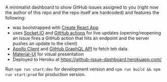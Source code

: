 A minimalist dashboard to show GitHub issues assigned to you (right now the author of this repo and the repo itself are hardcoded) and features the following:
- was bootstrapped with [Create React App](https://github.com/facebook/create-react-app)
- uses [Socket.IO](https://github.com/socketio/socket.io) and [GitHub actions](https://github.com/features/actions) for live updates (opening/reopening an issue fires a GitHub action that hits an endpoint and the server pushes an update to the client)
- [Apollo Client](https://www.apollographql.com/docs/react/) and [GitHub GraphQL API](https://developer.github.com/v4/) to fetch teh data
- [Material-UI](https://material-ui.com/) for visual presentation 
- Deployed to Heroku at https://github-issue-dashboard.herokuapp.com/

Run `npm run start:dev` for development version and `npm run build && npm run start:prod` for production version.
